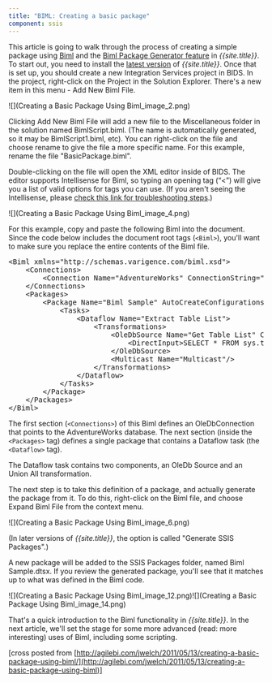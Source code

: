 ```yaml
---
title: "BIML: Creating a basic package"
component: ssis
---
```


This article is going to walk through the process of creating a simple package using
[Biml](http://www.varigence.com/Documentation/Language/Index) and the [Biml Package Generator feature](/features/BimlPackageGenerator) in *{{site.title}}*. To start out, you need to install the [latest version](/downloads) of *{{site.title}}*. Once that is set up, you should create a new Integration Services project in BIDS. In the project, right-click on the Project in the Solution Explorer. There's a new item in this menu - Add New Biml File.

![](Creating a Basic Package Using Biml_image_2.png)

Clicking Add New Biml File will add a new file to the Miscellaneous folder in the solution named BimlScript.biml. (The name is automatically generated, so it may be BimlScript1.biml, etc). You can right-click on the file and choose rename to give the file a more specific name. For this example, rename the file "BasicPackage.biml".

Double-clicking on the file will open the XML editor inside of BIDS. The editor supports Intellisense for Biml, so typing an opening tag (&ldquo;&lt;&rdquo;) will give you a list of valid options for tags you can use. (If you aren't seeing the Intellisense, please [check this link for troubleshooting steps](/features/ManuallyConfiguringBimlPackageGenerator).)

![](Creating a Basic Package Using Biml_image_4.png)

For this example, copy and paste the following Biml into the document. Since the code below includes the document root tags (`<Biml>`), you'll want to make sure you replace the entire contents of the Biml file.

<pre>&lt;Biml xmlns=&quot;http://schemas.varigence.com/biml.xsd&quot;&gt;
    &lt;Connections&gt;
        &lt;Connection Name=&quot;AdventureWorks&quot; ConnectionString=&quot;Server=.;Initial Catalog=AdventureWorks;Integrated Security=SSPI;Provider=SQLNCLI10&quot;/&gt;
    &lt;/Connections&gt;
    &lt;Packages&gt;
        &lt;Package Name=&quot;Biml Sample&quot; AutoCreateConfigurationsType=&quot;None&quot; ConstraintMode=&quot;Linear&quot;&gt;
            &lt;Tasks&gt;
                &lt;Dataflow Name=&quot;Extract Table List&quot;&gt;
                    &lt;Transformations&gt;
                        &lt;OleDbSource Name=&quot;Get Table List&quot; ConnectionName=&quot;AdventureWorks&quot;&gt;
                            &lt;DirectInput&gt;SELECT * FROM sys.tables&lt;/DirectInput&gt;
                        &lt;/OleDbSource&gt;
                        &lt;Multicast Name=&quot;Multicast&quot;/&gt;
                    &lt;/Transformations&gt;
                &lt;/Dataflow&gt;
            &lt;/Tasks&gt;
        &lt;/Package&gt;
    &lt;/Packages&gt;
&lt;/Biml&gt;</pre>

The first section (`<Connections>`) of this Biml defines an OleDbConnection that points to the AdventureWorks database. The next section (inside the `<Packages>` tag) defines a single package that contains a Dataflow task (the `<Dataflow>` tag).

The Dataflow task contains two components, an OleDb Source and an Union All transformation.

The next step is to take this definition of a package, and actually generate the package from it. To do this, right-click on the Biml file, and choose Expand Biml File from the context menu.

![](Creating a Basic Package Using Biml_image_6.png)


(In later versions of *{{site.title}}*, the option is called "Generate SSIS Packages".)

A new package will be added to the SSIS Packages folder, named Biml Sample.dtsx. If you review the generated package, you'll see that it matches up to what was defined in the Biml code.

![](Creating a Basic Package Using Biml_image_12.png)![](Creating a Basic Package Using Biml_image_14.png)

That's a quick introduction to the Biml functionality in *{{site.title}}*. In the next article, we'll set the stage for some more advanced (read: more interesting) uses of Biml, including some scripting.

\[cross posted from [http://agilebi.com/jwelch/2011/05/13/creating-a-basic-package-using-biml/](http://agilebi.com/jwelch/2011/05/13/creating-a-basic-package-using-biml)]